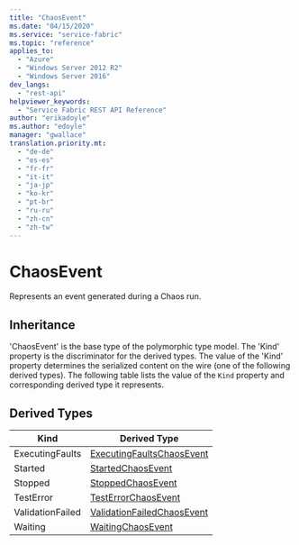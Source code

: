 ```yaml
---
title: "ChaosEvent"
ms.date: "04/15/2020"
ms.service: "service-fabric"
ms.topic: "reference"
applies_to: 
  - "Azure"
  - "Windows Server 2012 R2"
  - "Windows Server 2016"
dev_langs: 
  - "rest-api"
helpviewer_keywords: 
  - "Service Fabric REST API Reference"
author: "erikadoyle"
ms.author: "edoyle"
manager: "gwallace"
translation.priority.mt: 
  - "de-de"
  - "es-es"
  - "fr-fr"
  - "it-it"
  - "ja-jp"
  - "ko-kr"
  - "pt-br"
  - "ru-ru"
  - "zh-cn"
  - "zh-tw"
---
```

# ChaosEvent

Represents an event generated during a Chaos run.
## Inheritance

'ChaosEvent' is the base type of the polymorphic type model. The 'Kind' property is the discriminator for the derived types. 
The value of the 'Kind' property determines the serialized content on the wire (one of the following derived types). 
The following table lists the value of the `Kind` property and corresponding derived type it represents.
## Derived Types

| Kind | Derived Type |
| --- | --- | 
| ExecutingFaults | [ExecutingFaultsChaosEvent](sfclient-v71-model-executingfaultschaosevent.md) |
| Started | [StartedChaosEvent](sfclient-v71-model-startedchaosevent.md) |
| Stopped | [StoppedChaosEvent](sfclient-v71-model-stoppedchaosevent.md) |
| TestError | [TestErrorChaosEvent](sfclient-v71-model-testerrorchaosevent.md) |
| ValidationFailed | [ValidationFailedChaosEvent](sfclient-v71-model-validationfailedchaosevent.md) |
| Waiting | [WaitingChaosEvent](sfclient-v71-model-waitingchaosevent.md) |

